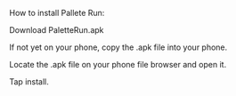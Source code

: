How to install Pallete Run:


Download PaletteRun.apk

If not yet on your phone, copy the .apk file into your phone.

Locate the .apk file on your phone file browser and open it.

Tap install.